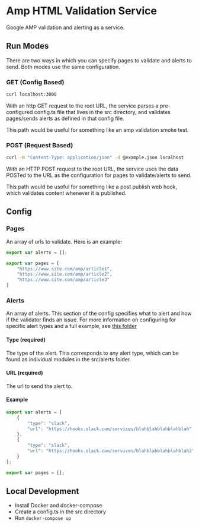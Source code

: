 # Amp HTML Validation Service

Google AMP validation and alerting as a service.

## Run Modes

There are two ways in which you can specify pages to validate and alerts to send. Both modes use the same configuration.

### GET (Config Based)

```bash
curl localhost:3000
```

With an http GET request to the root URL, the service parses a pre-configured config.ts file that lives in the src directory, and validates pages/sends alerts as defined in that config file.

This path would be useful for something like an amp validation smoke test.

### POST (Request Based)

```bash
curl -H "Content-Type: application/json" -d @example.json localhost
```

With an HTTP POST request to the root URL, the service uses the data POSTed to the URL as the configuration for pages to validate/alerts to send.

This path would be useful for something like a post publish web hook, which validates content whenever it is published.

## Config

### Pages
An array of urls to validate. Here is an example:
```javascript
export var alerts = [];

export var pages = [
    "https://www.site.com/amp/article1",
    "https://www.site.com/amp/article2",
    "https://www.site.com/amp/article3"
]
```

### Alerts
An array of alerts. This section of the config specifies what to alert and how if the validator finds an issue. 
For more information on configuring for specific alert types and a full example, see [this folder](docs/alerts)

#### Type (required)
The type of the alert. This corresponds to any alert type, which can be found as individual modules in the src/alerts folder.

#### URL (required)
The url to send the alert to.

#### Example

```javascript
export var alerts = [
    {
        "type": "slack",
        "url": "https://hooks.slack.com/services/blahblahblahblahblah"
    },
    {
        "type": "slack",
        "url": "https://hooks.slack.com/services/blahblahblahblahblah2"
    }
];

export var pages = [];
```

## Local Development

* Install Docker and docker-compose
* Create a config.ts in the src directory
* Run `docker-compose up`